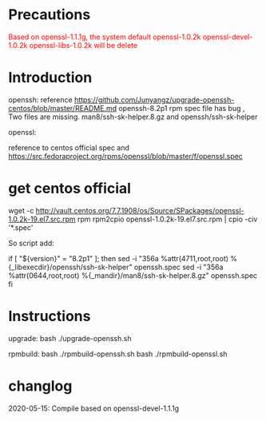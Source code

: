 # Precautions
<font color=red>Based on openssl-1.1.1g, the system default openssl-1.0.2k openssl-devel-1.0.2k openssl-libs-1.0.2k will be delete</font>

# Introduction
openssh:
reference https://github.com/Junyangz/upgrade-openssh-centos/blob/master/README.md
openssh-8.2p1 rpm spec file has bug , Two files are missing. man8/ssh-sk-helper.8.gz and openssh/ssh-sk-helper

openssl:

reference to centos official spec and https://src.fedoraproject.org/rpms/openssl/blob/master/f/openssl.spec
# get centos official
wget -c http://vault.centos.org/7.7.1908/os/Source/SPackages/openssl-1.0.2k-19.el7.src.rpm
rpm rpm2cpio openssl-1.0.2k-19.el7.src.rpm | cpio -civ '*.spec'




So script add: 

if [ "${version}" = "8.2p1" ]; then
    sed -i "356a %attr(4711,root,root) %{_libexecdir}/openssh/ssh-sk-helper" openssh.spec
    sed -i "356a %attr(0644,root,root) %{_mandir}/man8/ssh-sk-helper.8.gz" openssh.spec
fi

# Instructions
upgrade:
bash ./upgrade-openssh.sh 

rpmbuild:
bash ./rpmbuild-openssh.sh
bash ./rpmbuild-openssl.sh


# changlog

2020-05-15:
   Compile based on openssl-devel-1.1.1g


